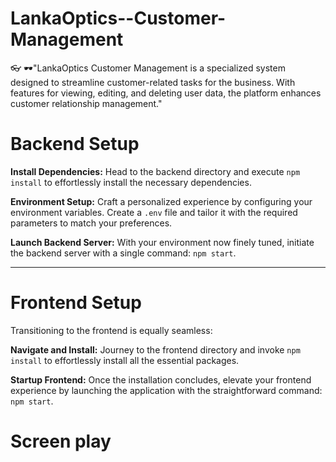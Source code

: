 # LankaOptics--Customer-Management
👓 🕶"LankaOptics Customer Management is a specialized system designed to streamline customer-related tasks for the business. With features for viewing, editing, and deleting user data, the platform enhances customer relationship management."


# Backend Setup

**Install Dependencies:** Head to the backend directory and execute `npm install` to effortlessly install the necessary dependencies.

**Environment Setup:** Craft a personalized experience by configuring your environment variables. Create a `.env` file and tailor it with the required parameters to match your preferences.

**Launch Backend Server:** With your environment now finely tuned, initiate the backend server with a single command: `npm start`.

---

# Frontend Setup

Transitioning to the frontend is equally seamless:

**Navigate and Install:** Journey to the frontend directory and invoke `npm install` to effortlessly install all the essential packages.

**Startup Frontend:** Once the installation concludes, elevate your frontend experience by launching the application with the straightforward command: `npm start`.

# Screen play

